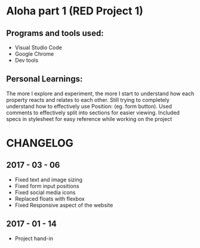 # Aloha part 1 (RED Project 1)

## Programs and tools used:
* Visual Studio Code
* Google Chrome
* Dev tools

## Personal Learnings:
The more I explore and experiment, the more I start to understand how each property reacts and relates to each other. Still trying to completely understand how to effectively use Position: (eg. form button). Used comments to effectively split into sections for easier viewing. Included specs in stylesheet for easy reference while working on the project


# CHANGELOG

## 2017 - 03 - 06
* Fixed text and image sizing
* Fixed form input positions
* Fixed social media icons
* Replaced floats with flexbox
* Fixed Responsive aspect of the website

## 2017 - 01 - 14
* Project hand-in
